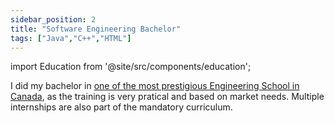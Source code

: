 ```yaml
---
sidebar_position: 2
title: "Software Engineering Bachelor"
tags: ["Java","C++","HTML"]
---
```


import Education from '@site/src/components/education';

I did my bachelor in <a href="https://www.etsmtl.ca/en/ets/about-ets/overview">one of the most prestigious Engineering School in Canada</a>, as the training is very pratical and based on market needs. Multiple internships are also part of the mandatory curriculum.

<Education
    area='Software Engineering'
    studyType='Bachelor'
/>
